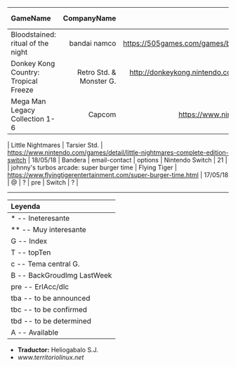 
| GameName | CompanyName | Pagina | F. lanzamiento | Bandera | email-contact | options | plataforma | week nº |
|:--|--:|--:|--:|--:|--:|--:|--:|--:|
| Bloodstained: ritual of the night | bandai namco | https://505games.com/games/bloodstained | 2018 | T5 | email-contact | pre | ps4-xb1-switch-pSvita | 15 |
| Donkey Kong Country: Tropical Freeze | Retro Std. & Monster G. | http://donkeykong.nintendo.com/tropical-freeze/ | A | bandera | email-contact | options | Nintendo Switch | week nº |
| Mega Man Legacy Collection 1-6 | Capcom | https://www.nintendo.com/ | 22/05/18 | T2 | email-contact | options | N Switch | 20 |


| Little Nightmares | Tarsier Std. | https://www.nintendo.com/games/detail/little-nightmares-complete-edition-switch | 18/05/18 | Bandera | email-contact | options | Nintendo Switch | 21 |
| johnny's turbos arcade: super burger time  | Flying Tiger | https://www.flyingtigerentertainment.com/super-burger-time.html | 17/05/18 | @ | ? | pre | Switch | ? |




---

| Leyenda |
|:--|
| *  -- Ineteresante |
| ** -- Muy interesante |
| G -- Index |
| T -- topTen |
| c -- Tema central G. |
| B -- BackGroudImg LastWeek |
| pre -- ErlAcc/dlc |
|tba -- to be announced|
|tbc -- to be confirmed|
|tbd -- to be determined|
| A -- Available|


<ul id="firma">
	<li><b>Traductor:</b> Heliogabalo S.J.</li>
	<li><em>www.territoriolinux.net</em></li>
</ul>

